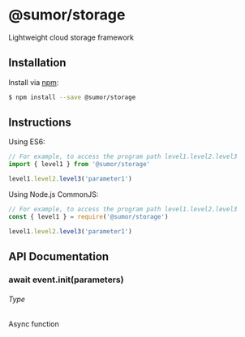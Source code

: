 # @sumor/storage

Lightweight cloud storage framework

## Installation

Install via [npm](https://www.npmjs.com/):

```sh
$ npm install --save @sumor/storage
```

## Instructions

Using ES6:

```js
// For example, to access the program path level1.level2.level3
import { level1 } from '@sumor/storage'

level1.level2.level3('parameter1')
```

Using Node.js CommonJS:

```js
// For example, to access the program path level1.level2.level3
const { level1 } = require('@sumor/storage')

level1.level2.level3('parameter1')
```

## API Documentation

### await event.init(parameters)

###### Type

Async function
